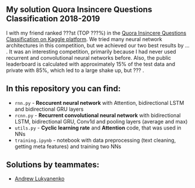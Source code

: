 ## My solution Quora Insincere Questions Classification 2018-2019

I with my friend ranked ???st (TOP ???%) in the [Quora Insincere Questions Classification on Kaggle platform](https://www.kaggle.com/c/quora-insincere-questions-classification/leaderboard). We tried many neural network architectures in this competition, but we achieved our two best results by ... . It was an interesting competition, primarily because I had never used recurrent and convolutional neural networks before. Also, the public leaderboard is calculated with approximately 15% of the test data and private with 85%, which led to a large shake up, but ??? .

## In this repository you can find:
* `rnn.py` - **Reccurent neural network** with Attention, bidirectional LSTM and bidirectional GRU layers
* `rcnn.py` - **Recurrent convolutional neural network** with bidirectional LSTM, bidirectional GRU, Conv1d and pooling layers (average and max)
* `utils.py` - **Cyclic learning rate** and **Attention** code, that was used in NNs
* `training.ipynb` - notebook with data preprocessing (text cleaning, getting meta features) and training two NNs

## Solutions by teammates:
- [Andrew Lukyanenko](https://github.com/Erlemar/)
